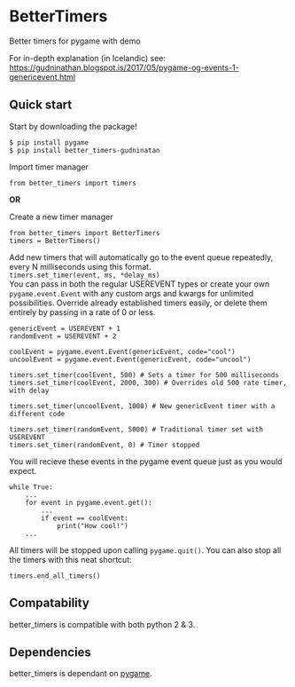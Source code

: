 # BetterTimers
Better timers for pygame with demo


For in-depth explanation (in Icelandic) see:
https://gudninathan.blogspot.is/2017/05/pygame-og-events-1-genericevent.html


## Quick start

Start by downloading the package!
```
$ pip install pygame
$ pip install better_timers-gudninatan
```


Import timer manager
```
from better_timers import timers
```

__OR__

Create a new timer manager
```
from better_timers import BetterTimers
timers = BetterTimers()
```

Add new timers that will automatically go to the event queue repeatedly, every N milliseconds using this format.  
`timers.set_timer(event, ms, *delay_ms)`  
You can pass in both the regular USEREVENT types or create your own `pygame.event.Event` with any custom args and kwargs for unlimited possibilities. Override already established timers easily, or delete them entirely by passing in a rate of 0 or less.

```
genericEvent = USEREVENT + 1
randomEvent = USEREVENT + 2

coolEvent = pygame.event.Event(genericEvent, code="cool")
uncoolEvent = pygame.event.Event(genericEvent, code="uncool")

timers.set_timer(coolEvent, 500) # Sets a timer for 500 milliseconds
timers.set_timer(coolEvent, 2000, 300) # Overrides old 500 rate timer, with delay

timers.set_timer(uncoolEvent, 1000) # New genericEvent timer with a different code

timers.set_timer(randomEvent, 5000) # Traditional timer set with USEREVENT
timers.set_timer(randomEvent, 0) # Timer stopped
```

You will recieve these events in the pygame event queue just as you would expect.

	while True:
	    ...
	    for event in pygame.event.get():
	        ...
	        if event == coolEvent:
	            print("How cool!")
	    ...

All timers will be stopped upon calling `pygame.quit()`. You can also stop all the timers with this neat shortcut:

	timers.end_all_timers()
	

## Compatability

better_timers is compatible with both python 2 & 3.

## Dependencies

better_timers is dependant on [pygame](http://www.pygame.org).
